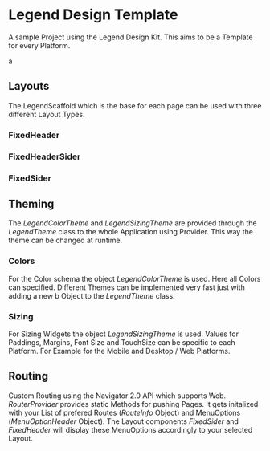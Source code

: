 # Legend Design Template

A sample Project using the Legend Design Kit. This aims to be a Template for every Platform. 

a

## Layouts
The LegendScaffold which is the base for each page can be used with three different Layout Types.

### FixedHeader

### FixedHeaderSider

### FixedSider


## Theming
The *LegendColorTheme* and *LegendSizingTheme* are provided through the *LegendTheme* class to the whole Application using Provider. This way the theme can be changed at runtime. 

### Colors
For the Color schema the object *LegendColorTheme* is used. Here all Colors can specified. Different Themes can be implemented very fast just with adding a new b Object to the *LegendTheme* class. 

### Sizing
For Sizing Widgets the object *LegendSizingTheme* is used. Values for Paddings, Margins, Font Size and TouchSize can be specific to each Platform. For Example for the Mobile and Desktop / Web Platforms.

## Routing
Custom Routing using the Navigator 2.0 API which supports Web. *RouterProvider* provides static Methods for pushing Pages. It gets initalized with your List of prefered Routes (*RouteInfo* Object) and MenuOptions (*MenuOptionHeader* Object). The Layout components *FixedSider* and *FixedHeader* will display these MenuOptions accordingly to your selected Layout.



